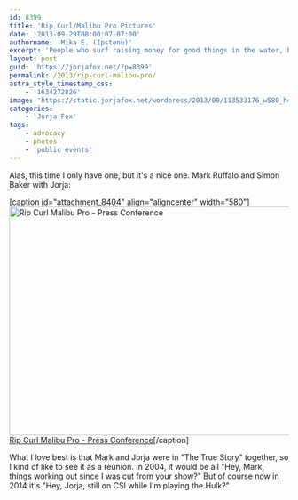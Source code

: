 ```yaml
---
id: 8399
title: 'Rip Curl/Malibu Pro Pictures'
date: '2013-09-29T08:00:07-07:00'
authorname: 'Mika E. (Ipstenu)'
excerpt: 'People who surf raising money for good things in the water, back in 2004.'
layout: post
guid: 'https://jorjafox.net/?p=8399'
permalink: /2013/rip-curl-malibu-pro/
astra_style_timestamp_css:
    - '1634272826'
image: 'https://static.jorjafox.net/wordpress/2013/09/113533176_w580_h411.jpg'
categories:
    - 'Jorja Fox'
tags:
    - advocacy
    - photos
    - 'public events'
---
```


Alas, this time I only have one, but it's a nice one. Mark Ruffalo and Simon Baker with Jorja:

[caption id="attachment_8404" align="aligncenter" width="580"]<a href="https://jorjafox.net/gallery/pub/benefits/20040930-ripcurl/113533176.jpg"><img class="size-full wp-image-8404" alt="Rip Curl Malibu Pro - Press Conference" src="//static.jorjafox.net/wordpress/2013/09/113533176_w580_h411.jpg" width="580" height="411" /></a> <a href="https://jorjafox.net/gallery/pub/benefits/20040930-ripcurl/113533176.jpg">Rip Curl Malibu Pro - Press Conference</a>[/caption]

What I love best is that Mark and Jorja were in "The True Story" together, so I kind of like to see it as a reunion. In 2004, it would be all "Hey, Mark, things working out since I was cut from your show?" But of course now in 2014 it's "Hey, Jorja, still on CSI while I'm playing the Hulk?"
